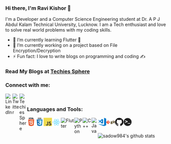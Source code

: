 ### Hi there, I'm Ravi Kishor 👋


I'm a Developer and a Computer Science Engineering student at Dr. A P J Abdul Kalam Technical University, Lucknow. I am a Tech enthusiast and love to solve real world problems with my coding skills.

- 🌱 I’m currently learning Flutter 🤣
- 🌱 I’m currently working on a project based on File Encryption/Decryption  
- ⚡ Fun fact: I love to write blogs on programming and coding ✍


### Read My Blogs at [Techies Sphere](https://www.techiessphere.com/)


### Connect with me:


[<img align="left" alt="LinkedIn" width="22px" src="https://cdn.jsdelivr.net/npm/simple-icons@v3/icons/linkedin.svg" />](https://www.linkedin.com/in/ravi-kishor/)
[<img align="left" alt="Twitter" width="22px" src="https://cdn.jsdelivr.net/npm/simple-icons@v3/icons/twitter.svg" />](https://twitter.com/RaviKis62455009?s=08)
[<img align="left" alt="Techies Sphere" width="24px" src="https://lh3.googleusercontent.com/-Y9QL3C2nY2c/XuSSzJH065I/AAAAAAAABsk/aguSNihCIYIBK5YR7My4AJBbDvXXr3yRwCEwYBhgLKtMDAL1OcqwU7FZJrYB0DtvDDvVbZHwisr3xhQRncMWz3IYEwQJsvnLlxnwHgl8ejRIlvnB9Ag7Rsgr8fKw9Dk25-slM8JEUCkHoxI6A2jJsB5If_x1WezANiLkfawWG89H7iZv2SqvvlvBOlIb8F-oyOFo77n6jrgUzRdzO6dd6cgIqrOKPrq6pzWC8Y4LMQXB2uYJhLWkMzQBm_-VNvAGD63__CPRI5AY9RwH0GS0ngbciW_bB4iORY4DKaz9Xps4Z_18PzAiSQ-1x_k-P31GxlaPRRTnqaujZlMeA4lWuDhG1iwF3_GMVIrW9nusztm_YqnjIFHncOyml4Rl3rV8W42XxD293vAj77gCfzXbaEoiVvBUMq88eCJDbG-7qm6_svHVRsHlogWdQeu2yRuZS6MZ-RFHKtwJs-48PiC_p6IHJFKdsjF14wFkI2NDN-jfCVF_opsyrxjXNZJ2UZslONHXX9CWI55WUWevjfuyLrBL3kTueHyDr6Tgk52JlZ10tIDX00fGHYg5BWUefPT9W9XCkHtoxMhc8g_VrZDcomw1BBRCVDRU_506EA01neg9ofHqFuZtR4fT93yTRD-2CSIOTzParTgSzWJ91YZqhScO46jMw5YHh_AU/w140-h140-p/My%2BPost%25289%2529.png" />](https://www.techiessphere.com/)
<br />


### Languages and Tools:


<img align="left" alt="HTML5" width="26px" src="https://raw.githubusercontent.com/github/explore/80688e429a7d4ef2fca1e82350fe8e3517d3494d/topics/html/html.png" />
<img align="left" alt="CSS3" width="26px" src="https://raw.githubusercontent.com/github/explore/80688e429a7d4ef2fca1e82350fe8e3517d3494d/topics/css/css.png" />
<img align="left" alt="JavaScript" width="26px" src="https://raw.githubusercontent.com/github/explore/80688e429a7d4ef2fca1e82350fe8e3517d3494d/topics/javascript/javascript.png" />
<img align="left" alt="React" width="28px" src="https://raw.githubusercontent.com/github/explore/80688e429a7d4ef2fca1e82350fe8e3517d3494d/topics/react/react.png" />
<img align="left" alt="Flutter" width="42px" src="https://flutterawesome.com/content/images/2018/11/flutter_svg.jpg">
<img align="left" alt="Python" width="26px" src="https://cdn4.iconfinder.com/data/icons/logos-and-brands/512/267_Python_logo-512.png" />
<img align="left" alt="C++" width="28px" src="https://e7.pngegg.com/pngimages/46/626/png-clipart-c-logo-the-c-programming-language-computer-icons-computer-programming-source-code-programming-miscellaneous-template.png" />
<img align="left" alt="Java" width="20px" src="https://cdn.worldvectorlogo.com/logos/java-14.svg" />
<img align="left" alt="Visual Studio Code" width="26px" src="https://raw.githubusercontent.com/github/explore/80688e429a7d4ef2fca1e82350fe8e3517d3494d/topics/visual-studio-code/visual-studio-code.png" />
<img align="left" alt="Git" width="28px" src="https://raw.githubusercontent.com/github/explore/80688e429a7d4ef2fca1e82350fe8e3517d3494d/topics/git/git.png" />
<img align="left" alt="GitHub" width="26px" src="https://raw.githubusercontent.com/github/explore/78df643247d429f6cc873026c0622819ad797942/topics/github/github.png" />
<img align="left" alt="Terminal" width="26px" src="https://raw.githubusercontent.com/github/explore/80688e429a7d4ef2fca1e82350fe8e3517d3494d/topics/terminal/terminal.png" />

<br/>
<br/>

![sadow984's github stats](https://github-readme-stats.vercel.app/api?username=sadow984)
